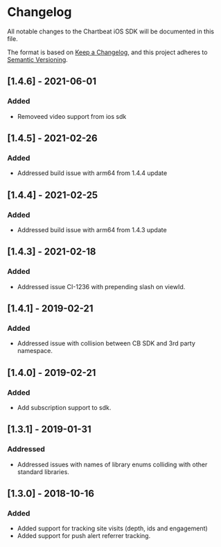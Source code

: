 # Changelog
All notable changes to the Chartbeat iOS SDK  will be documented in this file.

The format is based on [Keep a Changelog](https://keepachangelog.com/en/1.0.0/),
and this project adheres to [Semantic Versioning](https://semver.org/spec/v2.0.0.html).
## [1.4.6] - 2021-06-01
### Added
- Removeed video support from ios sdk
## [1.4.5] - 2021-02-26
### Added
- Addressed build issue with arm64 from 1.4.4 update
## [1.4.4] - 2021-02-25
### Added
- Addressed build issue with arm64 from 1.4.3 update
## [1.4.3] - 2021-02-18
### Added
- Addressed issue CI-1236 with prepending slash on viewId.
## [1.4.1] - 2019-02-21
### Added
- Addressed issue with collision between CB SDK and 3rd party namespace. 

## [1.4.0] - 2019-02-21
### Added
- Add subscription support to sdk. 

## [1.3.1] - 2019-01-31
### Addressed
- Addressed issues with names of library enums colliding with other standard libraries. 

## [1.3.0] - 2018-10-16
### Added
- Added support for tracking site visits (depth, ids and engagement)
- Added support for push alert referrer tracking. 

